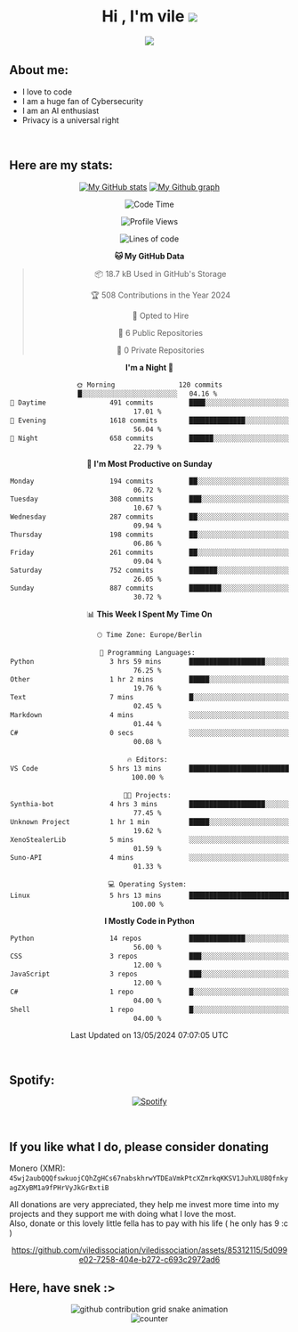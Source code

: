 <h1 align="center">Hi , I'm vile <img src="https://media.giphy.com/media/hvRJCLFzcasrR4ia7z/giphy.gif" width="35"></h1>
<p align="center">
  <a href="https://github.com/viledissociation"><img src="https://readme-typing-svg.demolab.com?font=Roboto+Mono&weight=300&size=28&duration=4000&pause=100&color=C109F7&center=true&vCenter=true&width=580&height=127&lines=I'm+a+programmer;I'm+an+AI+enthusiast;I'm+a+big+fan+of+Neural+Networks;I'm+interested+in+Computer+Science;I+love+Cybersecurity;By+the+way+I+use+Arch+%F0%9F%92%80"></a>
</p>

## About me:

- I love to code
- I am a huge fan of Cybersecurity
- I am an AI enthusiast
- Privacy is a universal right

<br>

## Here are my stats:

<div align="center">
    
 [![My GitHub stats](https://github-readme-stats.vercel.app/api?username=vilewired&count_private=true&show_icons=true&theme=radical)](https://github.com/vilewired)
 [![My Github graph](http://github-profile-summary-cards.vercel.app/api/cards/profile-details?username=vilewired&theme=radical)](https://github.com/vilewired)

<!--START_SECTION:waka-->
![Code Time](http://img.shields.io/badge/Code%20Time-308%20hrs%2033%20mins-blue)

![Profile Views](http://img.shields.io/badge/Profile%20Views-1-blue)

![Lines of code](https://img.shields.io/badge/From%20Hello%20World%20I%27ve%20Written-181.0%20thousand%20lines%20of%20code-blue)

**🐱 My GitHub Data** 

> 📦 18.7 kB Used in GitHub's Storage 
 > 
> 🏆 508 Contributions in the Year 2024
 > 
> 💼 Opted to Hire
 > 
> 📜 6 Public Repositories 
 > 
> 🔑 0 Private Repositories 
 > 
**I'm a Night 🦉** 

```text
🌞 Morning                120 commits         █░░░░░░░░░░░░░░░░░░░░░░░░   04.16 % 
🌆 Daytime                491 commits         ████░░░░░░░░░░░░░░░░░░░░░   17.01 % 
🌃 Evening                1618 commits        ██████████████░░░░░░░░░░░   56.04 % 
🌙 Night                  658 commits         ██████░░░░░░░░░░░░░░░░░░░   22.79 % 
```
📅 **I'm Most Productive on Sunday** 

```text
Monday                   194 commits         ██░░░░░░░░░░░░░░░░░░░░░░░   06.72 % 
Tuesday                  308 commits         ███░░░░░░░░░░░░░░░░░░░░░░   10.67 % 
Wednesday                287 commits         ██░░░░░░░░░░░░░░░░░░░░░░░   09.94 % 
Thursday                 198 commits         ██░░░░░░░░░░░░░░░░░░░░░░░   06.86 % 
Friday                   261 commits         ██░░░░░░░░░░░░░░░░░░░░░░░   09.04 % 
Saturday                 752 commits         ███████░░░░░░░░░░░░░░░░░░   26.05 % 
Sunday                   887 commits         ████████░░░░░░░░░░░░░░░░░   30.72 % 
```


📊 **This Week I Spent My Time On** 

```text
🕑︎ Time Zone: Europe/Berlin

💬 Programming Languages: 
Python                   3 hrs 59 mins       ███████████████████░░░░░░   76.25 % 
Other                    1 hr 2 mins         █████░░░░░░░░░░░░░░░░░░░░   19.76 % 
Text                     7 mins              █░░░░░░░░░░░░░░░░░░░░░░░░   02.45 % 
Markdown                 4 mins              ░░░░░░░░░░░░░░░░░░░░░░░░░   01.44 % 
C#                       0 secs              ░░░░░░░░░░░░░░░░░░░░░░░░░   00.08 % 

🔥 Editors: 
VS Code                  5 hrs 13 mins       █████████████████████████   100.00 % 

🐱‍💻 Projects: 
Synthia-bot              4 hrs 3 mins        ███████████████████░░░░░░   77.45 % 
Unknown Project          1 hr 1 min          █████░░░░░░░░░░░░░░░░░░░░   19.62 % 
XenoStealerLib           5 mins              ░░░░░░░░░░░░░░░░░░░░░░░░░   01.59 % 
Suno-API                 4 mins              ░░░░░░░░░░░░░░░░░░░░░░░░░   01.33 % 

💻 Operating System: 
Linux                    5 hrs 13 mins       █████████████████████████   100.00 % 
```

**I Mostly Code in Python** 

```text
Python                   14 repos            ██████████████░░░░░░░░░░░   56.00 % 
CSS                      3 repos             ███░░░░░░░░░░░░░░░░░░░░░░   12.00 % 
JavaScript               3 repos             ███░░░░░░░░░░░░░░░░░░░░░░   12.00 % 
C#                       1 repo              █░░░░░░░░░░░░░░░░░░░░░░░░   04.00 % 
Shell                    1 repo              █░░░░░░░░░░░░░░░░░░░░░░░░   04.00 % 
```




 Last Updated on 13/05/2024 07:07:05 UTC
<!--END_SECTION:waka-->
</div>
<br>

## Spotify:

<div align="center">

[![Spotify](https://whois-hoeless.vercel.app/api/spotify?background_color=0d1117&border_color=090d13)](https://open.spotify.com/user/heanchenhorst)
</div>

<br>

## If you like what I do, please consider donating

Monero (XMR): ```45wj2aubQQQfswkuojCQhZgHCs67nabskhrwYTDEaVmkPtcXZmrkqKKSV1JuhXLU8QfnkyagZXyBM1a9fPHrVyJkGrBxtiB```

All donations are very appreciated, they help me invest more time into my projects and they support me with doing what I love the most.  
Also, donate or this lovely little fella has to pay with his life (  he only has 9 :c  )

<div align="center">


https://github.com/viledissociation/viledissociation/assets/85312115/5d099e02-7258-404e-b272-c693c2972ad6


</div>

## Here, have snek :>
<div align="center">
<picture>
  <source media="(prefers-color-scheme: dark)" srcset="https://raw.githubusercontent.com/vilewired/vilewired/output/github-contribution-grid-snake-dark.svg">
  <source media="(prefers-color-scheme: light)" srcset="https://raw.githubusercontent.com/vilewired/vilewired/output/github-contribution-grid-snake.svg">
  <img alt="github contribution grid snake animation" src="https://raw.githubusercontent.com/vilewired/vilewired/output/github-contribution-grid-snake.svg">
</div>

<div align="center">
  <img src="https://moe-counter.glitch.me/get/@hoeless_count?theme=rule34" alt="counter" />
</div>
